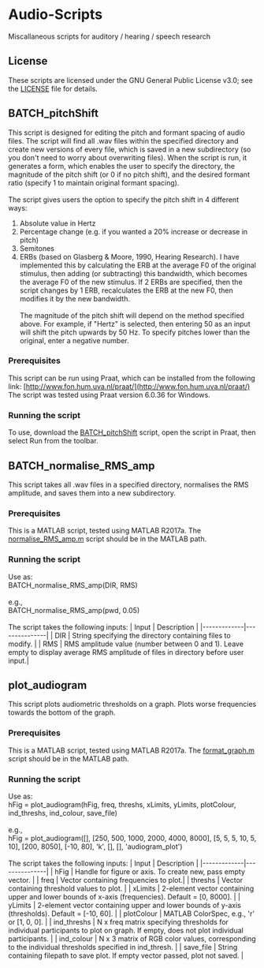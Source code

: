 # Audio-Scripts
Miscallaneous scripts for auditory / hearing / speech research

## License
These scripts are licensed under the GNU General Public License v3.0; see the [LICENSE](LICENSE) file for details.




## BATCH_pitchShift
This script is designed for editing the pitch and formant spacing of audio files. The script will find all .wav files within the specified directory and create new versions of every file, which is saved in a new subdirectory (so you don't need to worry about overwriting files). When the script is run, it generates a form, which enables the user to specify the directory, the magnitude of the pitch shift (or 0 if no pitch shift), and the desired formant ratio (specify 1 to maintain original formant spacing).
<br><br>
The script gives users the option to specify the pitch shift in 4 different ways:
1) Absolute value in Hertz
2) Percentage change (e.g. if you wanted a 20% increase or decrease in pitch)
3) Semitones
4) ERBs (based on Glasberg & Moore, 1990, Hearing Research). I have implemented this by calculating the ERB at the average F0 of the original stimulus, then adding (or subtracting) this bandwidth, which becomes the average F0 of the new stimulus. If 2 ERBs are specified, then the script changes by 1 ERB, recalculates the ERB at the new F0, then modifies it by the new bandwidth.
<br><br>
The magnitude of the pitch shift will depend on the method specified above. For example, if "Hertz" is selected, then entering 50 as an input will shift the pitch upwards by 50 Hz. To specify pitches lower than the original, enter a negative number.

### Prerequisites
This script can be run using Praat, which can be installed from the following link: [http://www.fon.hum.uva.nl/praat/](http://www.fon.hum.uva.nl/praat/)
<br>
The script was tested using Praat version 6.0.36 for Windows.

### Running the script
To use, download the [BATCH_pitchShift](BATCH_pitchShift) script, open the script in Praat, then select Run from the toolbar.




## BATCH_normalise_RMS_amp
This script takes all .wav files in a specified directory, normalises the RMS amplitude, and saves them into a new subdirectory.

### Prerequisites
This is a MATLAB script, tested using MATLAB R2017a. The [normalise_RMS_amp.m](normalise_RMS_amp.m) script should be in the MATLAB path.

### Running the script
Use as: <br>
BATCH_normalise_RMS_amp(DIR, RMS)
<br><br>
e.g., <br>
BATCH_normalise_RMS_amp(pwd, 0.05)
<br><br>
The script takes the following inputs:
| Input       | Description   |
|-------------|---------------|
| DIR         | String specifying the directory containing files to modify. |
| RMS         | RMS amplitude value (number between 0 and 1). Leave empty to display average RMS amplitude of files in directory before user input.|




## plot_audiogram
This script plots audiometric thresholds on a graph. Plots worse frequencies towards the bottom of the graph.

### Prerequisites
This is a MATLAB script, tested using MATLAB R2017a. The [format_graph.m](format_graph.m) script should be in the MATLAB path.

### Running the script
Use as: <br>
hFig = plot_audiogram(hFig, freq, threshs, xLimits, yLimits, plotColour, ind_threshs, ind_colour, save_file)
<br><br>
e.g., <br>
hFig = plot_audiogram([], [250, 500, 1000, 2000, 4000, 8000], [5, 5, 5, 10, 5, 10], [200, 8050], [-10, 80], 'k', [], [], 'audiogram_plot')
<br><br>
The script takes the following inputs:
| Input       | Description   |
|-------------|---------------|
| hFig        | Handle for figure or axis. To create new, pass empty vector. |
| freq        | Vector containing frequencies to plot.|
| threshs     | Vector containing threshold values to plot. |
| xLimits     | 2-element vector containing upper and lower bounds of x-axis (frequencies). Default = [0, 8000]. |
| yLimits     | 2-element vector containing upper and lower bounds of y-axis (thresholds). Default = [-10, 60]. |
| plotColour  | MATLAB ColorSpec, e.g., 'r' or [1, 0, 0]. |
| ind_threshs | N x freq matrix specifying thresholds for individual  participants to plot on graph. If empty, does not plot individual participants. |
| ind_colour  | N x 3 matrix of RGB color values, corresponding to the individual thresholds specified in ind_thresh. |
| save_file   | String containing filepath to save plot. If empty vector passed, plot not saved. |
